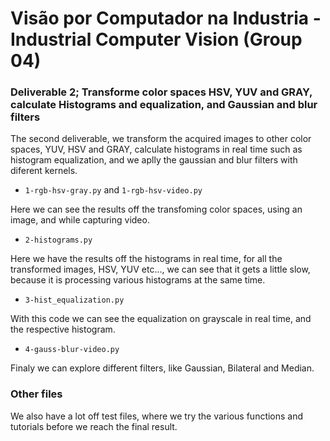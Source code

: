 # Visão por Computador na Industria - Industrial Computer Vision (Group 04)

### Deliverable 2; Transforme color spaces HSV, YUV and GRAY, calculate Histograms and equalization, and Gaussian and blur filters

The second deliverable, we transform the acquired images to other color spaces, YUV, HSV and GRAY, calculate histograms in real time such as histogram equalization, and we aplly the gaussian and blur filters with diferent kernels.

- ``` 1-rgb-hsv-gray.py ``` and ``` 1-rgb-hsv-video.py ``` 

Here we can see the results off the transfoming color spaces, using an image, and while capturing video.

- ``` 2-histograms.py ``` 

Here we have the results off the histograms in real time, for all the transformed images, HSV, YUV etc..., we can see that it gets a little slow, because it is processing various histograms at the same time.

- ``` 3-hist_equalization.py ``` 

With this code we can see the equalization on grayscale in real time, and the respective histogram.

- ``` 4-gauss-blur-video.py ```

Finaly we can explore different filters, like Gaussian, Bilateral and Median.

### Other files
We also have a lot off test files, where we try the various functions and tutorials before we reach the final result. 